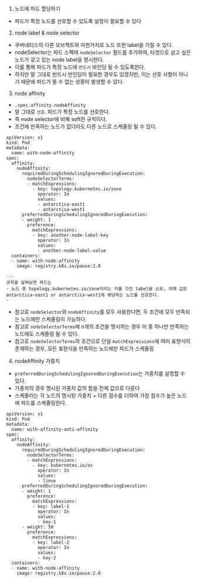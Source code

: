 1. 노드에 파드 할당하기
- 파드가 특정 노드를 선호할 수 있도록 설정이 필요할 수 있다

2. node label & node selector
- 쿠버네티스의 다른 오브젝트와 마찬가지로 노드 또한 label을 가질 수 있다.
- nodeSelector는 파드 스펙에 `nodeSelector` 필드를 추가하여, 타겟으로 삼고 싶은 노드가 갖고 있는 node label을 명시한다.
- 이를 통해 파드가 특정 노드에 `반드시` 바인딩 될 수 있도록한다.
- 하지만 말 그대로 반드시 반인딩이 필요한 경우도 있겠지만, 이는 선호 사항이 아니기 때문에 파드가 뜰 수 없는 상황이 발생할 수 있다.

3. node affinity
- `.spec.affinity.nodeAffinity`
- 말 그대로 `선호`. 파드가 특정 노드를 선호한다.
- 즉 node selector에 비해 soft한 규칙이다.
- 조건에 만족하는 노드가 없더라도 다른 노드로 스케줄링 될 수 있다.
```
apiVersion: v1
kind: Pod
metadata:
  name: with-node-affinity
spec:
  affinity:
    nodeAffinity:
      requiredDuringSchedulingIgnoredDuringExecution:
        nodeSelectorTerms:
        - matchExpressions:
          - key: topology.kubernetes.io/zone
            operator: In
            values:
            - antarctica-east1
            - antarctica-west1
      preferredDuringSchedulingIgnoredDuringExecution:
      - weight: 1
        preference:
          matchExpressions:
          - key: another-node-label-key
            operator: In
            values:
            - another-node-label-value
  containers:
  - name: with-node-affinity
    image: registry.k8s.io/pause:2.0

---
규칙을 살펴보면 파드는
- 노드 중 topology.kubernetes.io/zone이라는 키를 가진 label을 소유, 이때 값은 antarctica-east1 or antarctica-west1에 해당하는 노드를 선호한다.
- 
```
- 참고로 `nodeSelector`와 `nodeAffinity`를 모두 사용한다면, 두 조건에 모두 만족되는 노드에만 스케줄링이 가능하다.
- 참고로 `nodeSelectorTerms`에 n개의 조건을 명시하는 경우 이 중 하나만 만족하는 노드에도 스케줄링 될 수 있다.
- 참고로 `nodeSelectorTerms`의 조건으로 단일 `matchExpressions`에 여러 표현식이 존재하는 경우, 모든 표현식을 만족하는 노드에만 파드가 스케줄링

4. nodeAffinity 가중치
- `preferredDuringSchedulingIgnoredDuringExecution`는 가중치를 설정할 수 있다.
- 가중치의 경우 명시된 가중치 값의 합을 전체 값으로 다룬다
- 스케줄러는 각 노드의 명시된 가중치 + 다른 점수를 더하여 가장 점수가 높은 노드에 파드를 스케줄링한다.
```
apiVersion: v1
kind: Pod
metadata:
  name: with-affinity-anti-affinity
spec:
  affinity:
    nodeAffinity:
      requiredDuringSchedulingIgnoredDuringExecution:
        nodeSelectorTerms:
        - matchExpressions:
          - key: kubernetes.io/os
            operator: In
            values:
            - linux
      preferredDuringSchedulingIgnoredDuringExecution:
      - weight: 1
        preference:
          matchExpressions:
          - key: label-1
            operator: In
            values:
            - key-1
      - weight: 50
        preference:
          matchExpressions:
          - key: label-2
            operator: In
            values:
            - key-2
  containers:
  - name: with-node-affinity
    image: registry.k8s.io/pause:2.0
```
